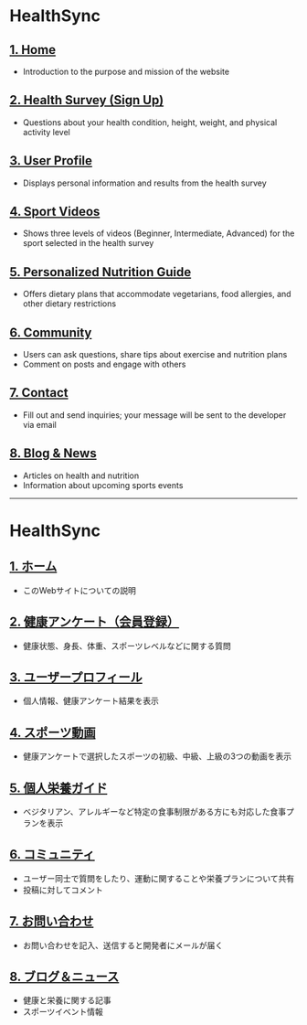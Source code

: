 # HealthSync

## [1. Home](http://54.226.86.235:8000)
- Introduction to the purpose and mission of the website

## [2. Health Survey (Sign Up)](http://54.226.86.235:8000/signup/)
- Questions about your health condition, height, weight, and physical activity level

## [3. User Profile](http://54.226.86.235:8000/profile/1)
- Displays personal information and results from the health survey

## [4. Sport Videos](http://54.226.86.235:8000/sport_plan/)
- Shows three levels of videos (Beginner, Intermediate, Advanced) for the sport selected in the health survey

## [5. Personalized Nutrition Guide](http://54.226.86.235:8000/nutrition_plan/)
- Offers dietary plans that accommodate vegetarians, food allergies, and other dietary restrictions

## [6. Community](http://54.226.86.235:8000/community/)
- Users can ask questions, share tips about exercise and nutrition plans
- Comment on posts and engage with others

## [7. Contact](http://54.226.86.235:8000)
- Fill out and send inquiries; your message will be sent to the developer via email

## [8. Blog & News](http://54.226.86.235:8000/blog/mental/)
- Articles on health and nutrition
- Information about upcoming sports events

---

# HealthSync

## [1. ホーム](http://54.226.86.235:8000)
- このWebサイトについての説明

## [2. 健康アンケート（会員登録）](http://54.226.86.235:8000/signup/)
- 健康状態、身長、体重、スポーツレベルなどに関する質問
 
## [3. ユーザープロフィール](http://54.226.86.235:8000/profile/1)
- 個人情報、健康アンケート結果を表示

## [4. スポーツ動画](http://54.226.86.235:8000/sport_plan/)
- 健康アンケートで選択したスポーツの初級、中級、上級の3つの動画を表示

## [5. 個人栄養ガイド](http://54.226.86.235:8000/nutrition_plan/)
- ベジタリアン、アレルギーなど特定の食事制限がある方にも対応した食事プランを表示

## [6. コミュニティ](http://54.226.86.235:8000/community/)
- ユーザー同士で質問をしたり、運動に関することや栄養プランについて共有
- 投稿に対してコメント

## [7. お問い合わせ](http://54.226.86.235:8000)
- お問い合わせを記入、送信すると開発者にメールが届く

## [8. ブログ＆ニュース](http://54.226.86.235:8000/blog/mental/)
- 健康と栄養に関する記事
- スポーツイベント情報

